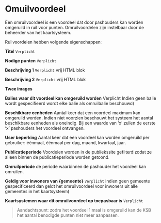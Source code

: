 ---
---

# Omuilvoordeel

Een omruilvoordeel is een voordeel dat door pashouders kan worden omgeruild in ruil voor punten. Omruilvoordelen zijn instelbaar door de beheerder van het kaartsysteem.

Ruilvoordelen hebben volgende eigenschappen:

**Titel** ```Verplicht```

**Nodige punten**  ```Verplicht```

**Beschrijving 1** ```Verplicht```
vrij HTML blok

**Beschrijving 2** ```Verplicht```
vrij HTML blok

**Twee images**

**Balies waar dit voordeel kan omgeruild worden** Verplicht
Indien geen balie wordt gespecifieerd wordt elke balie als omruilbalie beschouwd)

**Beschikbare eenheden**
Aantal keer dat een voordeel maximum kan omgeruild worden. Indien niet voorzien beschouwt het systeem het aantal beschikbare eenheden als oneindig. Bij een waarde van ‘x’ zullen de eerste ‘x’ pashouders het voordeel ontvangen.

**User beperking**
Aantal keer dat een voordeel kan worden omgeruild per gebruiker: éénmaal, éénmaal per dag, maand, kwartaal, jaar.

**Publicatieperiode**
Voordelen worden in de publiekssite gefilterd zodat ze alleen binnen de publicatieperiode worden getoond.

**Omruilperiode**
de periode waarbinnen de pashouder het voordeel kan omruilen.

**Geldig voor inwoners van {gemeente}** ```Verplicht```
indien geen gemeente gespecificeerd dan geldt het omruilvoordeel voor inwoners uit alle gemeentes in het kaartsysteem)

**Kaartsystemen waar dit omruilvoordeel op toepasbaar is** ```Verplicht```

> Aandachtspunt: zodra het voordeel 1 maal is omgeruild kan de KSB het aantal benodigde punten niet meer aanpassen.
